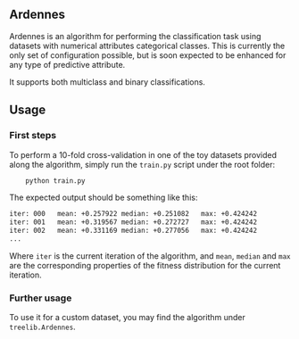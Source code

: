 ## Ardennes

Ardennes is an algorithm for performing the classification task using datasets with numerical attributes categorical classes. This is currently the only set of configuration possible, but is soon expected to be enhanced for any type of predictive attribute.

It supports both multiclass and binary classifications.

## Usage

### First steps

To perform a 10-fold cross-validation in one of the toy datasets provided along the algorithm, simply run the ```train.py``` script under the root folder:

```sh
    python train.py
```

The expected output should be something like this:
```sh
iter: 000	mean: +0.257922	median: +0.251082	max: +0.424242
iter: 001	mean: +0.319567	median: +0.272727	max: +0.424242
iter: 002	mean: +0.331169	median: +0.277056	max: +0.424242
...
```

Where ```iter``` is the current iteration of the algorithm, and ```mean```, ```median``` and ```max``` are the corresponding properties of the fitness distribution for the current iteration.

### Further usage

To use it for a custom dataset, you may find the algorithm under ```treelib.Ardennes```.
